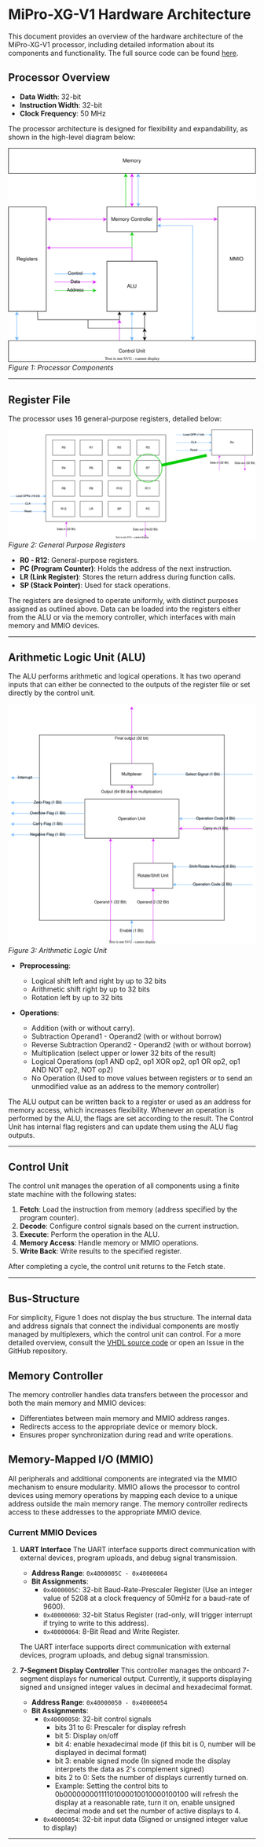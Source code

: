 # MiPro-XG-V1 Hardware Architecture

This document provides an overview of the hardware architecture of the MiPro-XG-V1 processor, including detailed information about its components and functionality. The full source code can be found [here](https://github.com/Sanotsch2003/MiPro-XG-V1/tree/main/src/Hardware/MiPro-XG-V1/MiPro-XG-V1.srcs/sources_1/new).

## Processor Overview

- **Data Width**: 32-bit
- **Instruction Width**: 32-bit
- **Clock Frequency**: 50 MHz

The processor architecture is designed for flexibility and expandability, as shown in the high-level diagram below:

![Processor Components](/docs/imgs/HighLevelHardwareArchitecture.drawio.svg)
*Figure 1: Processor Components*

---

## Register File

The processor uses 16 general-purpose registers, detailed below:

![Registers](/docs/imgs/GPRs.drawio.svg)
*Figure 2: General Purpose Registers*

- **R0 - R12**: General-purpose registers.
- **PC (Program Counter)**: Holds the address of the next instruction.
- **LR (Link Register)**: Stores the return address during function calls.
- **SP (Stack Pointer)**: Used for stack operations.

The registers are designed to operate uniformly, with distinct purposes assigned as outlined above. Data can be loaded into the registers either from the ALU or via the memory controller, which interfaces with main memory and MMIO devices.

---

## Arithmetic Logic Unit (ALU)

The ALU performs arithmetic and logical operations. It has two operand inputs that can either be connected to the outputs of the register file or set directly by the control unit.


![ALU](/docs/imgs/ALU.drawio.svg)
*Figure 3: Arithmetic Logic Unit*

- **Preprocessing**:
  - Logical shift left and right by up to 32 bits
  - Arithmetic shift right by up to 32 bits
  - Rotation left by up to 32 bits
    
- **Operations**:
  - Addition (with or without carry).
  - Subtraction Operand1 - Operand2 (with or without borrow)
  - Reverse Subtraction Operand2 - Operand2 (with or without borrow)
  - Multiplication (select upper or lower 32 bits of the result)
  - Logical Operations (op1 AND op2, op1 XOR op2, op1 OR op2, op1 AND NOT op2, NOT op2)
  - No Operation (Used to move values between registers or to send an unmodified value as an address to the memory controller)
                
The ALU output can be written back to a register or used as an address for memory access, which increases flexibility.
Whenever an operation is performed by the ALU, the flags are set according to the result. The Control Unit has internal flag registers and can update them using the ALU flag outputs. 

---

## Control Unit

The control unit manages the operation of all components using a finite state machine with the following states:

1. **Fetch**: Load the instruction from memory (address specified by the program counter).
2. **Decode**: Configure control signals based on the current instruction.
3. **Execute**: Perform the operation in the ALU.
4. **Memory Access**: Handle memory or MMIO operations.
5. **Write Back**: Write results to the specified register.

After completing a cycle, the control unit returns to the Fetch state.

---

## Bus-Structure
For simplicity, Figure 1 does not display the bus structure. The internal data and address signals that connect the individual components are mostly managed by multiplexers, which the control unit can control. For a more detailed overview, consult the [VHDL source code](/src/Hardware/MiPro-XG-V1/MiPro-XG-V1.srcs/sources_1/new/busManagement.vhd) or open an Issue in the GitHub repository.

## Memory Controller

The memory controller handles data transfers between the processor and both the main memory and MMIO devices:

- Differentiates between main memory and MMIO address ranges.
- Redirects access to the appropriate device or memory block.
- Ensures proper synchronization during read and write operations.

## Memory-Mapped I/O (MMIO)

All peripherals and additional components are integrated via the MMIO mechanism to ensure modularity. MMIO allows the processor to control devices using memory operations by mapping each device to a unique address outside the main memory range. The memory controller redirects access to these addresses to the appropriate MMIO device.

### Current MMIO Devices

1. **UART Interface**
   The UART interface supports direct communication with external devices, program uploads, and debug signal transmission.
   
   - **Address Range**: `0x4000005C - 0x40000064`
   - **Bit Assignments**:
     - `0x4000005C`: 32-bit Baud-Rate-Prescaler Register (Use an integer value of 5208 at a clock frequency of 50mHz for a baud-rate of 9600).
     - `0x40000060`: 32-bit Status Register (rad-only, will trigger interrupt if trying to write to this address).
     - `0x40000064`: 8-Bit Read and Write Register.

   
   The UART interface supports direct communication with external devices, program uploads, and debug signal transmission.

2. **7-Segment Display Controller**
   This controller manages the onboard 7-segment displays for numerical output. Currently, it supports displaying signed and unsigned integer values in decimal and hexadecimal format.
   - **Address Range**: `0x40000050 - 0x40000054`
   - **Bit Assignments**:
     - `0x40000050`: 32-bit control signals
       - bits 31 to 6: Prescaler for display refresh
       - bit 5: Display on/off
       - bit 4: enable hexadecimal mode (if this bit is 0, number will be displayed in decimal format)
       - bit 3: enable signed mode (In signed mode the display interprets the data as 2's complement signed)
       - bits 2 to 0: Sets the number of displays currently turned on.
       - Example: Setting the control bits to 0b00000000111101000010010000100100 will refresh the display at a reasonable rate, turn it on, enable unsigned decimal mode and set the number of active displays to 4. 
     - `0x40000054`: 32-bit input data (Signed or unsigned integer value to display)
---

